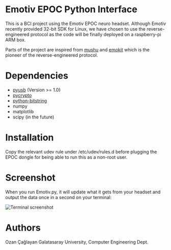 Emotiv EPOC Python Interface
============================

This is a BCI project using the Emotiv EPOC neuro headset.
Although Emotiv recently provided 32-bit SDK for Linux, we have chosen
to use the reverse-engineered protocol as the code will be finally deployed
on a raspberry-pi ARM box.

Parts of the project are inspired from
[mushu](https://github.com/venthur/mushu) and
[emokit](https://github.com/openyou/emokit) which is the pioneer of the
reverse-engineered protocol.

Dependencies
============

* [pyusb](http://sourceforge.net/projects/pyusb) (Version >= 1.0)
* [pycrypto](https://www.dlitz.net/software/pycrypto)
* [python-bitstring](http://code.google.com/p/python-bitstring)
* numpy
* matplotlib
* scipy (in the future)

Installation
============

Copy the relevant udev rule under /etc/udev/rules.d before plugging the EPOC
dongle for being able to run this as a non-root user.

Screenshot
==========

When you run Emotiv.py, it will update what it gets from your headset
and output the data once in a second on your terminal:

![Terminal screenshot](https://raw.github.com/ozancaglayan/EmotivBCI/master/doc/sc_console.png)

Authors
=======

Ozan Çağlayan
Galatasaray University, Computer Engineering Dept.
